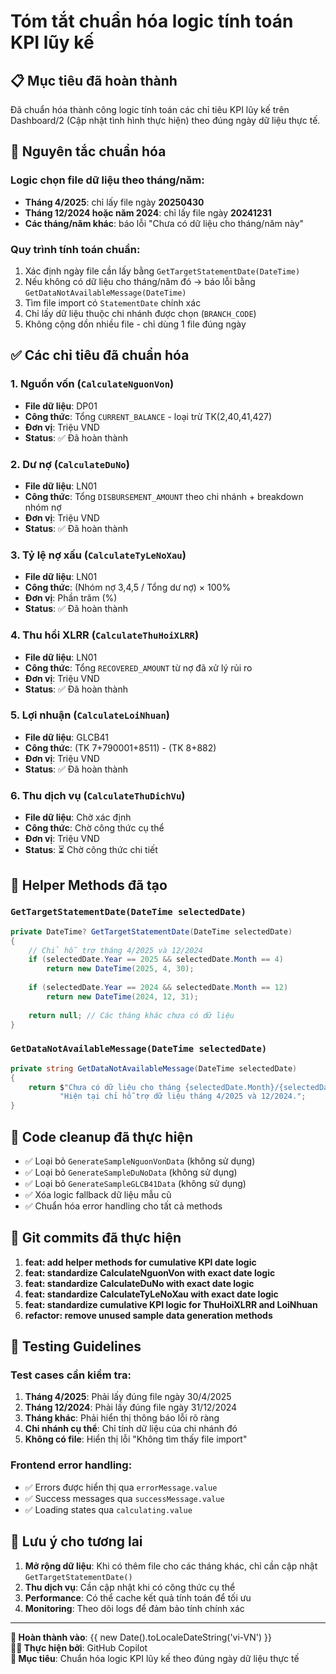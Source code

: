 # Tóm tắt chuẩn hóa logic tính toán KPI lũy kế

## 📋 Mục tiêu đã hoàn thành

Đã chuẩn hóa thành công logic tính toán các chỉ tiêu KPI lũy kế trên Dashboard/2 (Cập nhật tình hình thực hiện) theo đúng ngày dữ liệu thực tế.

## 🎯 Nguyên tắc chuẩn hóa

### Logic chọn file dữ liệu theo tháng/năm:
- **Tháng 4/2025**: chỉ lấy file ngày **20250430**
- **Tháng 12/2024 hoặc năm 2024**: chỉ lấy file ngày **20241231**  
- **Các tháng/năm khác**: báo lỗi "Chưa có dữ liệu cho tháng/năm này"

### Quy trình tính toán chuẩn:
1. Xác định ngày file cần lấy bằng `GetTargetStatementDate(DateTime)`
2. Nếu không có dữ liệu cho tháng/năm đó → báo lỗi bằng `GetDataNotAvailableMessage(DateTime)`
3. Tìm file import có `StatementDate` chính xác
4. Chỉ lấy dữ liệu thuộc chi nhánh được chọn (`BRANCH_CODE`)
5. Không cộng dồn nhiều file - chỉ dùng 1 file đúng ngày

## ✅ Các chỉ tiêu đã chuẩn hóa

### 1. **Nguồn vốn** (`CalculateNguonVon`)
- **File dữ liệu**: DP01
- **Công thức**: Tổng `CURRENT_BALANCE` - loại trừ TK(2,40,41,427)
- **Đơn vị**: Triệu VND
- **Status**: ✅ Đã hoàn thành

### 2. **Dư nợ** (`CalculateDuNo`)  
- **File dữ liệu**: LN01
- **Công thức**: Tổng `DISBURSEMENT_AMOUNT` theo chi nhánh + breakdown nhóm nợ
- **Đơn vị**: Triệu VND
- **Status**: ✅ Đã hoàn thành

### 3. **Tỷ lệ nợ xấu** (`CalculateTyLeNoXau`)
- **File dữ liệu**: LN01  
- **Công thức**: (Nhóm nợ 3,4,5 / Tổng dư nợ) × 100%
- **Đơn vị**: Phần trăm (%)
- **Status**: ✅ Đã hoàn thành

### 4. **Thu hồi XLRR** (`CalculateThuHoiXLRR`)
- **File dữ liệu**: LN01
- **Công thức**: Tổng `RECOVERED_AMOUNT` từ nợ đã xử lý rủi ro
- **Đơn vị**: Triệu VND  
- **Status**: ✅ Đã hoàn thành

### 5. **Lợi nhuận** (`CalculateLoiNhuan`)
- **File dữ liệu**: GLCB41
- **Công thức**: (TK 7+790001+8511) - (TK 8+882)
- **Đơn vị**: Triệu VND
- **Status**: ✅ Đã hoàn thành

### 6. **Thu dịch vụ** (`CalculateThuDichVu`)
- **File dữ liệu**: Chờ xác định
- **Công thức**: Chờ công thức cụ thể
- **Đơn vị**: Triệu VND
- **Status**: ⏳ Chờ công thức chi tiết

## 🔧 Helper Methods đã tạo

### `GetTargetStatementDate(DateTime selectedDate)`
```csharp
private DateTime? GetTargetStatementDate(DateTime selectedDate)
{
    // Chỉ hỗ trợ tháng 4/2025 và 12/2024
    if (selectedDate.Year == 2025 && selectedDate.Month == 4)
        return new DateTime(2025, 4, 30);
    
    if (selectedDate.Year == 2024 && selectedDate.Month == 12)
        return new DateTime(2024, 12, 31);
        
    return null; // Các tháng khác chưa có dữ liệu
}
```

### `GetDataNotAvailableMessage(DateTime selectedDate)`
```csharp
private string GetDataNotAvailableMessage(DateTime selectedDate)
{
    return $"Chưa có dữ liệu cho tháng {selectedDate.Month}/{selectedDate.Year}. " +
           "Hiện tại chỉ hỗ trợ dữ liệu tháng 4/2025 và 12/2024.";
}
```

## 🧹 Code cleanup đã thực hiện

- ✅ Loại bỏ `GenerateSampleNguonVonData` (không sử dụng)
- ✅ Loại bỏ `GenerateSampleDuNoData` (không sử dụng)  
- ✅ Loại bỏ `GenerateSampleGLCB41Data` (không sử dụng)
- ✅ Xóa logic fallback dữ liệu mẫu cũ
- ✅ Chuẩn hóa error handling cho tất cả methods

## 🔄 Git commits đã thực hiện

1. **feat: add helper methods for cumulative KPI date logic**
2. **feat: standardize CalculateNguonVon with exact date logic**  
3. **feat: standardize CalculateDuNo with exact date logic**
4. **feat: standardize CalculateTyLeNoXau with exact date logic**
5. **feat: standardize cumulative KPI logic for ThuHoiXLRR and LoiNhuan**
6. **refactor: remove unused sample data generation methods**

## 🧪 Testing Guidelines

### Test cases cần kiểm tra:
1. **Tháng 4/2025**: Phải lấy đúng file ngày 30/4/2025
2. **Tháng 12/2024**: Phải lấy đúng file ngày 31/12/2024  
3. **Tháng khác**: Phải hiển thị thông báo lỗi rõ ràng
4. **Chi nhánh cụ thể**: Chỉ tính dữ liệu của chi nhánh đó
5. **Không có file**: Hiển thị lỗi "Không tìm thấy file import"

### Frontend error handling:
- ✅ Errors được hiển thị qua `errorMessage.value`
- ✅ Success messages qua `successMessage.value`  
- ✅ Loading states qua `calculating.value`

## 📝 Lưu ý cho tương lai

1. **Mở rộng dữ liệu**: Khi có thêm file cho các tháng khác, chỉ cần cập nhật `GetTargetStatementDate()`
2. **Thu dịch vụ**: Cần cập nhật khi có công thức cụ thể
3. **Performance**: Có thể cache kết quả tính toán để tối ưu
4. **Monitoring**: Theo dõi logs để đảm bảo tính chính xác

---
**📅 Hoàn thành vào**: {{ new Date().toLocaleDateString('vi-VN') }}  
**👨‍💻 Thực hiện bởi**: GitHub Copilot  
**🎯 Mục tiêu**: Chuẩn hóa logic KPI lũy kế theo đúng ngày dữ liệu thực tế

